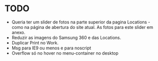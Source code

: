 # TODO

- Queria ter um slider de fotos na parte superior da pagina Locations - como na página de abertura do site atual. As fotos para este slider em anexo.
- Reduzir as imagens do Samsung 360 e das Locations.
- Duplicar Print no Work.
- Msg para IE9 ou menos e para noscript
- Overflow só no hover no menu-container no desktop
